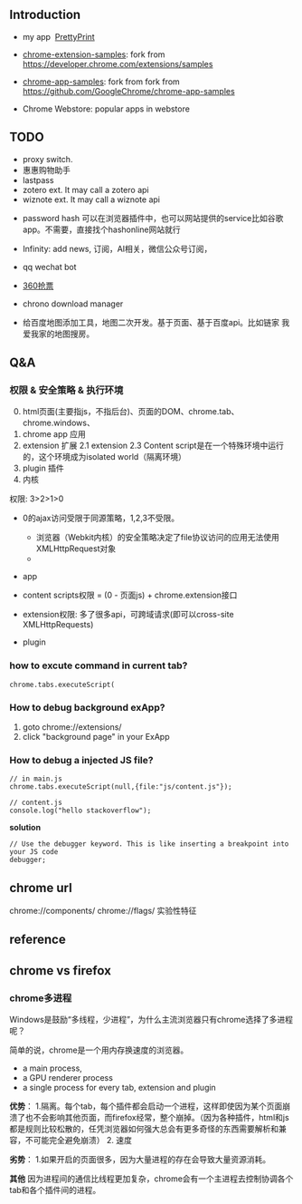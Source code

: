 ## Introduction

* my app  [PrettyPrint](my-extension/PrettyPrint)
* [chrome-extension-samples](chrome-extension-samples): fork from https://developer.chrome.com/extensions/samples
* [chrome-app-samples](chrome-app-samples): fork from fork from https://github.com/GoogleChrome/chrome-app-samples

* Chrome Webstore: popular apps in webstore




## TODO

* proxy switch.
* 惠惠购物助手
* lastpass
* zotero ext. It may call a zotero api
* wiznote ext. It may call a wiznote api
- password hash 可以在浏览器插件中，也可以网站提供的service比如谷歌app。不需要，直接找个hashonline网站就行
- Infinity: add news, 订阅，AI相关，微信公众号订阅，
- qq wechat bot
- [360抢票](chrome-webstore/extensions/360抢票%20piao_5.3.0.15)
- chrono download manager

- 给百度地图添加工具，地图二次开发。基于页面、基于百度api。比如链家 我爱我家的地图搜房。

## Q&A

### 权限 & 安全策略 & 执行环境

0. html页面(主要指js，不指后台)、页面的DOM、chrome.tab、chrome.windows、
1. chrome app 应用
2. extension 扩展
	2.1 extension
	2.3 Content script是在一个特殊环境中运行的，这个环境成为isolated world（隔离环境）
3. plugin 插件
4. 内核


权限: 3>2>1>0

* 0的ajax访问受限于同源策略，1,2,3不受限。

    * 浏览器（Webkit内核）的安全策略决定了file协议访问的应用无法使用XMLHttpRequest对象
    *
* app
* content scripts权限 = (0 - 页面js) + chrome.extension接口
* extension权限: 多了很多api，可跨域请求(即可以cross-site XMLHttpRequests)
* plugin



### how to excute command in current tab?

	chrome.tabs.executeScript(

### How to debug background exApp?

1. goto chrome://extensions/
2. click "background page" in your ExApp


### How to debug a injected JS file?

	// in main.js
	chrome.tabs.executeScript(null,{file:"js/content.js"});

	// content.js
	console.log("hello stackoverflow");

**solution**

	// Use the debugger keyword. This is like inserting a breakpoint into your JS code
	debugger;



## chrome url

chrome://components/
chrome://flags/ 实验性特征


## reference


## chrome vs firefox

### chrome多进程

Windows是鼓励“多线程，少进程”，为什么主流浏览器只有chrome选择了多进程呢？

简单的说，chrome是一个用内存换速度的浏览器。

* a main process,
* a GPU renderer process
* a single process for every tab, extension and plugin

**优势**：
1.隔离。每个tab，每个插件都会启动一个进程，这样即使因为某个页面崩溃了也不会影响其他页面，而firefox经常，整个崩掉。（因为各种插件，html和js都是规则比较松散的，任凭浏览器如何强大总会有更多奇怪的东西需要解析和兼容，不可能完全避免崩溃）
2. 速度

**劣势**：
1.如果开启的页面很多，因为大量进程的存在会导致大量资源消耗。

**其他**
因为进程间的通信比线程更加复杂，chrome会有一个主进程去控制协调各个tab和各个插件间的进程。
